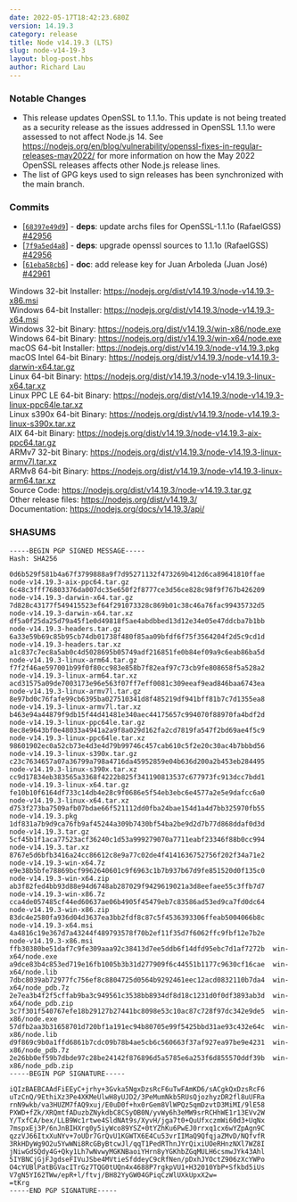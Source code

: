```yaml
---
date: 2022-05-17T18:42:23.680Z
version: 14.19.3
category: release
title: Node v14.19.3 (LTS)
slug: node-v14-19-3
layout: blog-post.hbs
author: Richard Lau
---
```


### Notable Changes

- This release updates OpenSSL to 1.1.1o. This update is not being treated as a security release as the issues addressed in OpenSSL 1.1.1o were assessed to not affect Node.js 14. See <https://nodejs.org/en/blog/vulnerability/openssl-fixes-in-regular-releases-may2022/> for more information on how the May 2022 OpenSSL releases affects other Node.js release lines.
- The list of GPG keys used to sign releases has been synchronized with the main branch.

### Commits

- \[[`68397e49d9`](https://github.com/nodejs/node/commit/68397e49d9)] - **deps**: update archs files for OpenSSL-1.1.1o (RafaelGSS) [#42956](https://github.com/nodejs/node/pull/42956)
- \[[`7f9a5ed4a8`](https://github.com/nodejs/node/commit/7f9a5ed4a8)] - **deps**: upgrade openssl sources to 1.1.1o (RafaelGSS) [#42956](https://github.com/nodejs/node/pull/42956)
- \[[`61eba58cb6`](https://github.com/nodejs/node/commit/61eba58cb6)] - **doc**: add release key for Juan Arboleda (Juan José) [#42961](https://github.com/nodejs/node/pull/42961)

Windows 32-bit Installer: https://nodejs.org/dist/v14.19.3/node-v14.19.3-x86.msi \
Windows 64-bit Installer: https://nodejs.org/dist/v14.19.3/node-v14.19.3-x64.msi \
Windows 32-bit Binary: https://nodejs.org/dist/v14.19.3/win-x86/node.exe \
Windows 64-bit Binary: https://nodejs.org/dist/v14.19.3/win-x64/node.exe \
macOS 64-bit Installer: https://nodejs.org/dist/v14.19.3/node-v14.19.3.pkg \
macOS Intel 64-bit Binary: https://nodejs.org/dist/v14.19.3/node-v14.19.3-darwin-x64.tar.gz \
Linux 64-bit Binary: https://nodejs.org/dist/v14.19.3/node-v14.19.3-linux-x64.tar.xz \
Linux PPC LE 64-bit Binary: https://nodejs.org/dist/v14.19.3/node-v14.19.3-linux-ppc64le.tar.xz \
Linux s390x 64-bit Binary: https://nodejs.org/dist/v14.19.3/node-v14.19.3-linux-s390x.tar.xz \
AIX 64-bit Binary: https://nodejs.org/dist/v14.19.3/node-v14.19.3-aix-ppc64.tar.gz \
ARMv7 32-bit Binary: https://nodejs.org/dist/v14.19.3/node-v14.19.3-linux-armv7l.tar.xz \
ARMv8 64-bit Binary: https://nodejs.org/dist/v14.19.3/node-v14.19.3-linux-arm64.tar.xz \
Source Code: https://nodejs.org/dist/v14.19.3/node-v14.19.3.tar.gz \
Other release files: https://nodejs.org/dist/v14.19.3/ \
Documentation: https://nodejs.org/docs/v14.19.3/api/

### SHASUMS

```
-----BEGIN PGP SIGNED MESSAGE-----
Hash: SHA256

0d6b529f581b4a67f3799888a9f7d95271132f473269b412d6ca89641810ffae  node-v14.19.3-aix-ppc64.tar.gz
6c48c3fff76803376da007dc35e650f2f8777ce3d56ce828c98f9f767b426209  node-v14.19.3-darwin-x64.tar.gz
7d828c43177f549415523ef64f291073328c869b01c38c46a76fac99435732d5  node-v14.19.3-darwin-x64.tar.xz
df5a0f25da25d79a45f1e0d49818f5ae4abdbbed13d12e34e05e47ddcba7b1bb  node-v14.19.3-headers.tar.gz
6a33e59b69c85b95cb74db01738f480f85aa09bfdf6f75f3564204f2d5c9cd1d  node-v14.19.3-headers.tar.xz
a1c837c7ec8a5ab0c4d5028695b05749adf216851fe0b84ef09a9c6eab86ba5d  node-v14.19.3-linux-arm64.tar.gz
f7f2f46ae597001b99f0f80cc983e858b7f82eaf97c73cb9fe808658f5a528a2  node-v14.19.3-linux-arm64.tar.xz
acd31575a09de7003173e96e563f07ff7eff0081c309eeaf9ead846baa6743ea  node-v14.19.3-linux-armv7l.tar.gz
8e97bd0c76fafe99cb6395ba027510341d8f485219df941bff81b7c7d1355ea8  node-v14.19.3-linux-armv7l.tar.xz
b463e94a44879f9db15f44d41481e340aec44175657c994070f88970fa4bdf2d  node-v14.19.3-linux-ppc64le.tar.gz
8ec8e9643bf0e48033a4941a2a9f8a029d162fa2cd7819fa547f2bd69ae4f5c9  node-v14.19.3-linux-ppc64le.tar.xz
98601902ec0a52cb73e4d3e4d79b99746c457cab610c5f2e20c30ac4b7bbbd56  node-v14.19.3-linux-s390x.tar.gz
c23c7634657a07a36799a798a4716da45952859e04b636d200a2b453eb284495  node-v14.19.3-linux-s390x.tar.xz
cc9d17834eb383565a3368f4222b825f341190813537c677973fc913dcc7bdd1  node-v14.19.3-linux-x64.tar.gz
fe10b10f6164df733c14db4e28c9f0686e5f54eb3ebc6e4577a2e5e9dafcc6a0  node-v14.19.3-linux-x64.tar.xz
d753f273ba7509afb07bdae66f521112dd0fba24bae154d1a4d7bb325970fb55  node-v14.19.3.pkg
1df831a7b9d9ca76fb9af45244a309b7430bf54ba2be9d2d7b77d868ddaf0d3d  node-v14.19.3.tar.gz
5cf45b1f1aca77523acf36240c1d53a999279070a7711eabf23346f88b0cc994  node-v14.19.3.tar.xz
8767e5d6bfb3416a24cc86612c8e9a77c02de4f4141636752756f202f34a71e2  node-v14.19.3-win-x64.7z
e9e38b5bfe78869bcf9962640601c9f6963c1b7b937b67d9fe851520d0f135c0  node-v14.19.3-win-x64.zip
ab3f82fed4bb93d88e94d6748ab287029f9429619021a3d8eefaee55c3ffb7d7  node-v14.19.3-win-x86.7z
cca4de057485cf44ed60637ae06b4905f45479eb7c83586ad53ed9ca7fd0dc64  node-v14.19.3-win-x86.zip
83dc4e2580fa936d04d3637ea3bb2fdf8c87c5f4536393306ffeab5004066b8c  node-v14.19.3-x64.msi
4a4816c19e367d7a43244f489793578f70b2ef11f35d7f6062ffc9fbf12e7b2e  node-v14.19.3-x86.msi
ffb30380be51daf7c9fe309aaa92c38413d7ee5ddb6f14dfd95ebc7d1af7272b  win-x64/node.exe
a9dce83b4c853ed719e16fb1005b3b31d277909f6c44551b1177c9630cf16cae  win-x64/node.lib
7dbc8039ab72977fc756ef8c8804725d0564b9292461eec12acd0832110b7da4  win-x64/node_pdb.7z
2e7ea3b4f2f5cffab9ba3c949561c3538bb8934df8d18c1231d0f0df3893ab3d  win-x64/node_pdb.zip
3c7f301f540767efe18b29127b27441bc8098e53c10ac87c728f97dc342e9de5  win-x86/node.exe
57dfb2aa3b31658701d720bf1a191ec94b80705e99f5425bbd31ae93c432e64c  win-x86/node.lib
d9f869c9b0a1ffd6861b7cdc09b78b4ae5cb6c560663f37af927ea97be9e4231  win-x86/node_pdb.7z
2e26bb0ef59b7dbde97c28be24142f876896d5a5785e6a253f6d855570ddf39b  win-x86/node_pdb.zip
-----BEGIN PGP SIGNATURE-----

iQIzBAEBCAAdFiEEyC+jrhy+3Gvka5NgxDzsRcF6uTwFAmKD6/sACgkQxDzsRcF6
uTzCnQ/9EthiXz3Pe4XKMeUlwH8yUJD2/3PeMumNkb5RUsQjozhyzDR2fl8uUFRa
rnN9wkb/va3HUZM7fAQ9xuj/E0uD0f+hx0rGem8VlWPQz5qmDzvtD3MiMI/9lE58
PXWD+fZk/XRQmtfADuzbZNykdbC8CSyOB0N/yvWy6h3eMW9srRCHhWE1r13EVv2W
Y/TxfCA/bex/LLB9Wc1rtwe4SldNAt9s/XyvH/jga7t0+QuUfxczmWi60d3+UqNx
7mspxEj3P/6nJnBIHXrg0y5iyWco89YSZ+0tYZhKu6PwEJ0rrxq1cx6wYZpAgn9C
qzzVJ66ItxXuNYv+7oUDr7GrQvU1KGWTX6E4Cu53vrIIMaQ9QfqjaZMvD/NQfvfR
3RkHDyWg9O2u5YwWNi8RcGByBtcwJl/qqT1PedRThnJYrQixiUOeRHnzNXl7WZ8I
jNiwGdSQdy4G+Qky1Lh7wNvwyMGKNBaoiYHrn8yYGKhbZGqMULH6csmwJYk43Ahl
5IYBNCjGjFJgdseFIVuJSbe4MVtieSfddeyC9cRfNen/pDxhJYOctZ906zXcYWPo
O4cYUBlPatBGVacITrGz7TQG0tUQn4x4688P7rgkpVU1+H32010YbP+Sfkbd5iUs
V7gN5YI62TWw/epR+l/ftvj/BH82YyGW04GPiqCzWlUXkUpxX2w=
=tKrg
-----END PGP SIGNATURE-----

```

